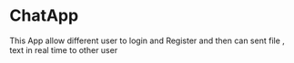 # ChatApp
This App allow different user to login and Register and then can sent file , text in real time to other user
